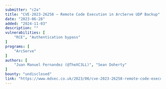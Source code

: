 ```yaml
---
submitter: "c2a"
title: "CVE-2023-26258 – Remote Code Execution in ArcServe UDP Backup"
date: "2023-06-28"
added: "2024-11-03"
description: ""
vulnerabilities: [
    "RCE", "Authentication bypass"
]
programs: [
    "ArcServe"
]
authors: [
    "Juan Manuel Fernandez (@TheXC3LL)", "Sean Doherty"
]
bounty: "undisclosed"
link: "https://www.mdsec.co.uk/2023/06/cve-2023-26258-remote-code-execution-in-arcserve-udp-backup/"
---
```




